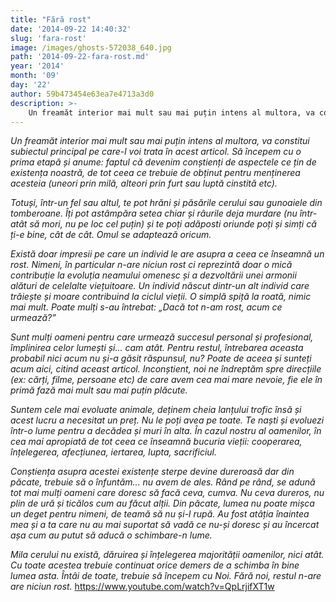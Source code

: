 ```yaml
---
title: "Fără rost"
date: '2014-09-22 14:40:32'
slug: 'fara-rost'
image: /images/ghosts-572038_640.jpg
path: '2014-09-22-fara-rost.md'
year: '2014'
month: '09'
day: '22'
author: 59b473454e63ea7e4713a3d0
description: >-
    Un freamăt interior mai mult sau mai puțin intens al multora, va constitui subiectul principal pe care-l voi trata în acest articol.  Să începem cu o prima etapă și anume  faptul că devenim conștienți
---
```

<div class="kg-card-markdown"><p><em>Un freamăt interior mai mult sau mai puțin intens al multora, va constitui subiectul principal pe care-l voi trata în acest articol.</em> <em> Să începem cu o prima etapă și anume: faptul că devenim conștienți de aspectele ce țin de existența noastră, de tot ceea ce trebuie de obținut pentru menținerea acesteia (uneori prin milă, alteori prin furt sau luptă cinstită etc).</em></p>
<p><em>Totuși, într-un fel sau altul, te pot hrăni și păsările cerului sau gunoaiele din tomberoane. Îți pot astâmpăra setea chiar și râurile deja murdare (nu într-atât să mori, nu pe loc cel puțin) și te poți adăposti oriunde poți și simți că ți-e bine, cât de cât. Omul se adaptează oricum.</em></p>
<p><em>Există doar impresii pe care un individ le are asupra a ceea ce înseamnă un rost. Nimeni, în particular n-are niciun rost ci reprezintă doar o mică contribuție la evoluția neamului omenesc și a dezvoltării unei armonii alături de celelalte viețuitoare. </em> <em>Un individ născut dintr-un alt individ care trăiește și moare contribuind la ciclul vieții. O simplă spiță la roată, nimic mai mult.</em> <em>Poate mulți s-au întrebat: „Dacă tot n-am rost, acum ce urmează?” </em></p>
<p><em>Sunt mulți oameni pentru care urmează succesul personal și profesional, împlinirea celor lumești și... cam atât. Pentru restul, întrebarea aceasta probabil nici acum nu și-a găsit răspunsul, nu? Poate de aceea și sunteți acum aici, citind aceast articol. </em> <em>Inconștient, noi ne îndreptăm spre direcțiile (ex: cărți, filme, persoane etc) de care avem cea mai mare nevoie, fie ele în primă fază mai mult sau mai puțin plăcute.</em></p>
<p><em>Suntem cele mai evoluate animale, deținem cheia lanțului trofic însă și acest lucru a necesitat un preț. Nu le poți avea pe toate.</em> <em> Te naști și evoluezi într-o lume pentru a decădea și muri în alta. În cazul nostru al oamenilor, în cea mai apropiată de tot ceea ce înseamnă bucuria vieții: cooperarea, înțelegerea, afecțiunea, iertarea, lupta, sacrificiul. </em></p>
<p><em>Conștiența asupra acestei existențe sterpe devine dureroasă dar din păcate, trebuie să o înfuntăm... nu avem de ales.</em> <em>Rând pe rând, se adună tot mai mulți oameni care doresc să facă ceva, cumva. Nu ceva dureros, nu plin de ură și ticălos cum au făcut alții. Din păcate, lumea nu poate mișca un deget pentru nimeni, de teamă să nu și-l rupă. </em> <em>Au fost atâția înaintea mea și a ta care nu au mai suportat să vadă ce nu-și doresc și au încercat așa cum au putut să aducă o schimbare-n lume.</em></p>
<p><em>Mila cerului nu există, dăruirea și înțelegerea majorității oamenilor, nici atât. Cu toate acestea trebuie continuat orice demers de a schimba în bine lumea asta. Întâi de toate, trebuie să începem cu Noi. </em> <em>Fără noi, restul n-are are niciun rost.</em>   <a href="https://www.youtube.com/watch?v=QpLrjifXT1w"> https://www.youtube.com/watch?v=QpLrjifXT1w</a></p>
<p> </p>
</div>
    
